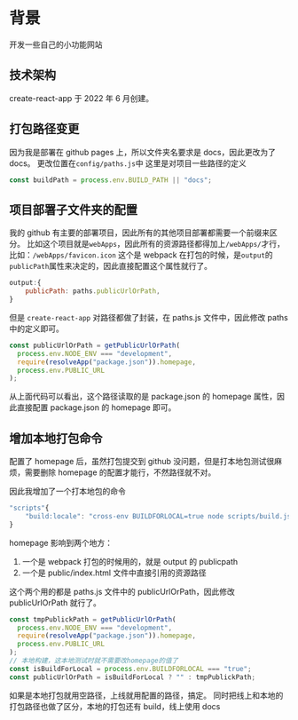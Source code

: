 # 背景

开发一些自己的小功能网站

## 技术架构

create-react-app 于 2022 年 6 月创建。

## 打包路径变更

因为我是部署在 github pages 上，所以文件夹名要求是 docs，因此更改为了 docs。
更改位置在`config/paths.js`中
这里是对项目一些路径的定义

```js
const buildPath = process.env.BUILD_PATH || "docs";
```

## 项目部署子文件夹的配置

我的 github 有主要的部署项目，因此所有的其他项目部署都需要一个前缀来区分。
比如这个项目就是`webApps`，因此所有的资源路径都得加上`/webApps/`才行，比如：`/webApps/favicon.icon`
这个是 webpack 在打包的时候，是`output`的`publicPath`属性来决定的，因此直接配置这个属性就行了。

```js
output:{
    publicPath: paths.publicUrlOrPath,
}
```

但是 `create-react-app` 对路径都做了封装，在 paths.js 文件中，因此修改 paths 中的定义即可。

```js
const publicUrlOrPath = getPublicUrlOrPath(
  process.env.NODE_ENV === "development",
  require(resolveApp("package.json")).homepage,
  process.env.PUBLIC_URL
);
```

从上面代码可以看出，这个路径读取的是 package.json 的 homepage 属性，因此直接配置 package.json 的 homepage 即可。

## 增加本地打包命令

配置了 homepage 后，虽然打包提交到 github 没问题，但是打本地包测试很麻烦，需要删除 homepage 的配置才能行，不然路径就不对。

因此我增加了一个打本地包的命令

```js
"scripts"{
    "build:locale": "cross-env BUILDFORLOCAL=true node scripts/build.js",
}
```

homepage 影响到两个地方：

1. 一个是 webpack 打包的时候用的，就是 output 的 publicpath
2. 一个是 public/index.html 文件中直接引用的资源路径

这个两个用的都是 paths.js 文件中的 publicUrlOrPath，因此修改 publicUrlOrPath 就行了。

```js
const tmpPublickPath = getPublicUrlOrPath(
  process.env.NODE_ENV === "development",
  require(resolveApp("package.json")).homepage,
  process.env.PUBLIC_URL
);
// 本地构建，这本地测试时就不需要改homepage的值了
const isBuildForLocal = process.env.BUILDFORLOCAL === "true";
const publicUrlOrPath = isBuildForLocal ? "" : tmpPublickPath;
```

如果是本地打包就用空路径，上线就用配置的路径，搞定。
同时把线上和本地的打包路径也做了区分，本地的打包还有 build，线上使用 docs
